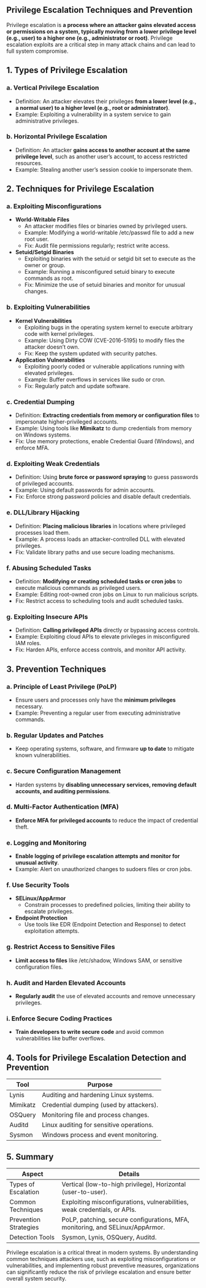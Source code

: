 ## Privilege Escalation Techniques and Prevention
Privilege escalation is **a process where an attacker gains elevated access or permissions on a system, typically moving from a lower privilege level (e.g., user) to a higher one (e.g., administrator or root)**. Privilege escalation exploits are a critical step in many attack chains and can lead to full system compromise.

## 1. Types of Privilege Escalation
### a. Vertical Privilege Escalation
  - Definition: An attacker elevates their privileges **from a lower level (e.g., a normal user) to a higher level (e.g., root or administrator)**.
  - Example: Exploiting a vulnerability in a system service to gain administrative privileges.

### b. Horizontal Privilege Escalation
  - Definition: An attacker **gains access to another account at the same privilege level**, such as another user’s account, to access restricted resources.
  - Example: Stealing another user’s session cookie to impersonate them.

## 2. Techniques for Privilege Escalation
### a. Exploiting Misconfigurations
  - **World-Writable Files**
    - An attacker modifies files or binaries owned by privileged users.
    - Example: Modifying a world-writable /etc/passwd file to add a new root user.
    - Fix: Audit file permissions regularly; restrict write access.
  - **Setuid/Setgid Binaries**
    - Exploiting binaries with the setuid or setgid bit set to execute as the owner or group.
    - Example: Running a misconfigured setuid binary to execute commands as root.
    - Fix: Minimize the use of setuid binaries and monitor for unusual changes.

### b. Exploiting Vulnerabilities
  - **Kernel Vulnerabilities**
    - Exploiting bugs in the operating system kernel to execute arbitrary code with kernel privileges.
    - Example: Using Dirty COW (CVE-2016-5195) to modify files the attacker doesn’t own.
    - Fix: Keep the system updated with security patches.
  - **Application Vulnerabilities**
    - Exploiting poorly coded or vulnerable applications running with elevated privileges.
    - Example: Buffer overflows in services like sudo or cron.
    - Fix: Regularly patch and update software.

### c. Credential Dumping
  - Definition: **Extracting credentials from memory or configuration files** to impersonate higher-privileged accounts.
  - Example: Using tools like **Mimikatz** to dump credentials from memory on Windows systems.
  - Fix: Use memory protections, enable Credential Guard (Windows), and enforce MFA.

### d. Exploiting Weak Credentials
  - Definition: Using **brute force or password spraying** to guess passwords of privileged accounts.
  - Example: Using default passwords for admin accounts.
  - Fix: Enforce strong password policies and disable default credentials.

### e. DLL/Library Hijacking
  - Definition: **Placing malicious libraries** in locations where privileged processes load them.
  - Example: A process loads an attacker-controlled DLL with elevated privileges.
  - Fix: Validate library paths and use secure loading mechanisms.

### f. Abusing Scheduled Tasks
  - Definition: **Modifying or creating scheduled tasks or cron jobs** to execute malicious commands as privileged users.
  - Example: Editing root-owned cron jobs on Linux to run malicious scripts.
  - Fix: Restrict access to scheduling tools and audit scheduled tasks.

### g. Exploiting Insecure APIs
  - Definition: **Calling privileged APIs** directly or bypassing access controls.
  - Example: Exploiting cloud APIs to elevate privileges in misconfigured IAM roles.
  - Fix: Harden APIs, enforce access controls, and monitor API activity.

## 3. Prevention Techniques
### a. Principle of Least Privilege (PoLP)
  - Ensure users and processes only have the **minimum privileges** necessary.
  - Example: Preventing a regular user from executing administrative commands.

### b. Regular Updates and Patches
  - Keep operating systems, software, and firmware **up to date** to mitigate known vulnerabilities.

### c. Secure Configuration Management
  - Harden systems by **disabling unnecessary services, removing default accounts, and auditing permissions**.

### d. Multi-Factor Authentication (MFA)
  - **Enforce MFA for privileged accounts** to reduce the impact of credential theft.

### e. Logging and Monitoring
  - **Enable logging of privilege escalation attempts and monitor for unusual activity**.
  - Example: Alert on unauthorized changes to sudoers files or cron jobs.

### f. Use Security Tools
  - **SELinux/AppArmor**
    - Constrain processes to predefined policies, limiting their ability to escalate privileges.
  - **Endpoint Protection**
    - Use tools like EDR (Endpoint Detection and Response) to detect exploitation attempts.

### g. Restrict Access to Sensitive Files
  - **Limit access to files** like /etc/shadow, Windows SAM, or sensitive configuration files.

### h. Audit and Harden Elevated Accounts
  - **Regularly audit** the use of elevated accounts and remove unnecessary privileges.

### i. Enforce Secure Coding Practices
  - **Train developers to write secure code** and avoid common vulnerabilities like buffer overflows.

## 4. Tools for Privilege Escalation Detection and Prevention

| Tool | Purpose |
| ---- | ------- |
| Lynis | Auditing and hardening Linux systems. |
| Mimikatz | Credential dumping (used by attackers). |
| OSQuery | Monitoring file and process changes. |
| Auditd | Linux auditing for sensitive operations. |
| Sysmon | Windows process and event monitoring. |

## 5. Summary

| Aspect | Details |
| ------ | ------- |
| Types of Escalation | Vertical (low-to-high privilege), Horizontal (user-to-user). |
| Common Techniques | Exploiting misconfigurations, vulnerabilities, weak credentials, or APIs. |
| Prevention Strategies | PoLP, patching, secure configurations, MFA, monitoring, and SELinux/AppArmor. |
| Detection Tools | Sysmon, Lynis, OSQuery, Auditd. |

Privilege escalation is a critical threat in modern systems. By understanding common techniques attackers use, such as exploiting misconfigurations or vulnerabilities, and implementing robust preventive measures, organizations can significantly reduce the risk of privilege escalation and ensure better overall system security.